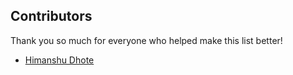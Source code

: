 ## Contributors
Thank you so much for everyone who helped make this list better!

- [Himanshu Dhote](https://github.com/HimanshuDhote)
